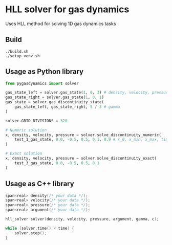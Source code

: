 # HLL solver for gas dynamics

Uses HLL method for solving 1D gas dynamics tasks

## Build

```
./build.sh
./setup_venv.sh
```

## Usage as Python library

```Python
from pygasdynamics import solver

gas_state_left = solver.gas_state(1, 0, 3) # density, velocity, pressure
gas_state_right = solver.gas_state(1, 0, 1)
gas_state = solver.gas_discontinuity_state(
    gas_state_left, gas_state_right, 5 / 3 # gamma
)

solver.GRID_DIVISIONS = 320

# Numeric solution
x, density, velocity, pressure = solver.solve_discontinuity_numeric(
    test_1_gas_state, 0.0, -0.5, 0.5, 0.1, 0.9 # x_0, x_min, x_max, time, CFL
)

# Exact solution
x, density, velocity, pressure = solver.solve_discontinuity_exact(
    test_3_gas_state, 0.0, -0.5, 0.5, 0.1
)
```

## Usage as C++ library

```C++
span<real> density(/* your data */);
span<real> velocity(/* your data */);
span<real> pressure(/* your data */);
span<real> argument(/* your data */);

hll_solver solver(density, velocity, pressure, argument, gamma, c);

while (solver.time() < time) {
    solver.step();
}
```
